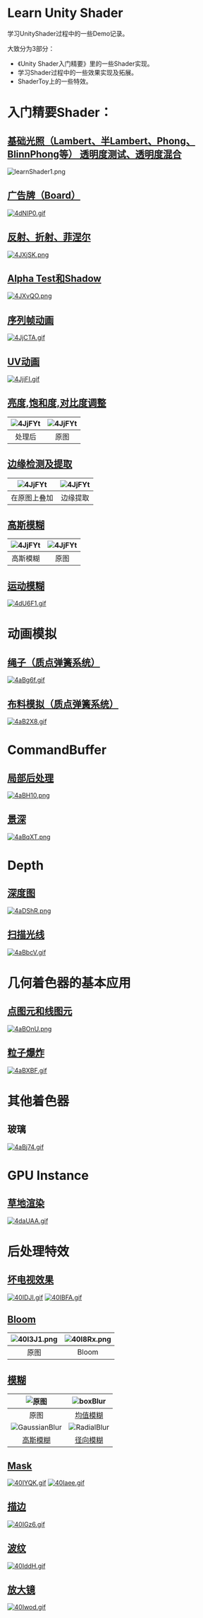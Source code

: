 # Learn Unity Shader

学习UnityShader过程中的一些Demo记录。

大致分为3部分：
- 《Unity Shader入门精要》里的一些Shader实现。
- 学习Shader过程中的一些效果实现及拓展。
- ShaderToy上的一些特效。

# 入门精要Shader：
## [基础光照（Lambert、半Lambert、Phong、BlinnPhong等） 透明度测试、透明度混合](https://github.com/csdjk/LearnUnityShader/tree/master/Assets/Scenes/LearnShader/LearnShader1)
![learnShader1.png](https://i.loli.net/2020/03/11/4rBM2lRtoyCQhve.png)

## [广告牌（Board）](https://github.com/csdjk/LearnUnityShader/tree/master/Assets/Scenes/LearnShader/LearnShader2/Board)
[![4dNIP0.gif](https://z3.ax1x.com/2021/09/23/4dNIP0.gif)](https://imgtu.com/i/4dNIP0)
## [反射、折射、菲涅尔](https://github.com/csdjk/LearnUnityShader/tree/master/Assets/Scenes/LearnShader/LearnShader2/Refraction_Reflection_Fresnel)
[![4JXjSK.png](https://z3.ax1x.com/2021/09/21/4JXjSK.png)](https://imgtu.com/i/4JXjSK)
## [Alpha Test和Shadow](https://github.com/csdjk/LearnUnityShader/tree/master/Assets/Scenes/LearnShader/LearnShader2/ForwardRendering)
[![4JXvQO.png](https://z3.ax1x.com/2021/09/21/4JXvQO.png)](https://imgtu.com/i/4JXvQO)
## [序列帧动画](https://github.com/csdjk/LearnUnityShader/tree/master/Assets/Scenes/LearnShader/LearnShader2/ImageSquenceAnim)
[![4JjCTA.gif](https://z3.ax1x.com/2021/09/21/4JjCTA.gif)](https://imgtu.com/i/4JjCTA)
## [UV动画](https://github.com/csdjk/LearnUnityShader/tree/master/Assets/Scenes/LearnShader/LearnShader2/uvAnimation)
[![4JjiFI.gif](https://z3.ax1x.com/2021/09/21/4JjiFI.gif)](https://imgtu.com/i/4JjiFI)

## [亮度,饱和度,对比度调整](https://github.com/csdjk/LearnUnityShader/tree/master/Assets/Scenes/LearnShader/LearnShader3)
| ![4JjFYt](https://z3.ax1x.com/2021/09/21/4JXxyD.png) | ![4JjFYt](https://z3.ax1x.com/2021/09/21/4JjFYt.png) |
|:---:|:---:|
| 处理后 | 原图 |

## [边缘检测及提取](https://github.com/csdjk/LearnUnityShader/tree/master/Assets/Scenes/LearnShader/LearnShader3)
| ![4JjFYt](https://z3.ax1x.com/2021/09/21/4JXzOe.png) | ![4JjFYt](https://z3.ax1x.com/2021/09/21/4JjpeH.png) |
|:---:|:---:|
| 在原图上叠加 | 边缘提取 |

## [高斯模糊](https://github.com/csdjk/LearnUnityShader/tree/master/Assets/Scenes/LearnShader/LearnShader3)
| ![4JjFYt](https://z3.ax1x.com/2021/09/21/4Jj9wd.png) | ![4JjFYt](https://z3.ax1x.com/2021/09/21/4JjFYt.png) |
|:---:|:---:|
| 高斯模糊 | 原图 |

## [运动模糊](https://github.com/csdjk/LearnUnityShader/tree/master/Assets/Scenes/LearnShader/LearnShader3)
[![4dU6F1.gif](https://z3.ax1x.com/2021/09/23/4dU6F1.gif)](https://imgtu.com/i/4dU6F1)


# 动画模拟

## [绳子（质点弹簧系统）](https://github.com/csdjk/LearnUnityShader/tree/master/Assets/Scenes/AnimationSimulation/MassSpringSystem)

[![4aBg6f.gif](https://z3.ax1x.com/2021/09/23/4aBg6f.gif)](https://imgtu.com/i/4aBg6f)
## [布料模拟（质点弹簧系统）](https://github.com/csdjk/LearnUnityShader/tree/master/Assets/Scenes/AnimationSimulation/ClothSimulate)
[![4aB2X8.gif](https://z3.ax1x.com/2021/09/23/4aB2X8.gif)](https://imgtu.com/i/4aB2X8)



# CommandBuffer
## [局部后处理](https://github.com/csdjk/LearnUnityShader/tree/master/Assets/Scenes/CommandBuffer/CommandBufferStencil)
[![4aBH10.png](https://z3.ax1x.com/2021/09/23/4aBH10.png)](https://imgtu.com/i/4aBH10)

## [景深](https://github.com/csdjk/LearnUnityShader/tree/master/Assets/Scenes/CommandBuffer/CommandBufferDepthFiled)
[![4aBqXT.png](https://z3.ax1x.com/2021/09/23/4aBqXT.png)](https://imgtu.com/i/4aBqXT)


# Depth
## [深度图](https://github.com/csdjk/LearnUnityShader/tree/master/Assets/Scenes/Depth/2_DepthTexture)
[![4aDShR.png](https://z3.ax1x.com/2021/09/23/4aDShR.png)](https://imgtu.com/i/4aDShR)

## [扫描光线](https://github.com/csdjk/LearnUnityShader/tree/master/Assets/Scenes/Depth/DepthScan)
[![4aBbcV.gif](https://z3.ax1x.com/2021/09/23/4aBbcV.gif)](https://imgtu.com/i/4aBbcV)

# 几何着色器的基本应用
## [点图元和线图元](https://github.com/csdjk/LearnUnityShader/tree/master/Assets/Scenes/GeometryShader/Base)
[![4aBOnU.png](https://z3.ax1x.com/2021/09/23/4aBOnU.png)](https://imgtu.com/i/4aBOnU)

## [粒子爆炸](https://github.com/csdjk/LearnUnityShader/tree/master/Assets/Scenes/GeometryShader/Example)
[![4aBXBF.gif](https://z3.ax1x.com/2021/09/23/4aBXBF.gif)](https://imgtu.com/i/4aBXBF)


# 其他着色器
## 玻璃
[![4aBj74.gif](https://z3.ax1x.com/2021/09/23/4aBj74.gif)](https://imgtu.com/i/4aBj74)


# GPU Instance
## [草地渲染](https://github.com/csdjk/LearnUnityShader/tree/master/Assets/Scenes/GPUInstance/GrassSimulation)
[![4daUAA.gif](https://z3.ax1x.com/2021/09/23/4daUAA.gif)](https://imgtu.com/i/4daUAA)



# 后处理特效
## [坏电视效果](https://github.com/csdjk/LearnUnityShader/tree/master/Assets/Scenes/ScreenEffect/BadTV)


[![40IDJI.gif](https://z3.ax1x.com/2021/09/24/40IDJI.gif)](https://imgtu.com/i/40IDJI)
[![40IBFA.gif](https://z3.ax1x.com/2021/09/24/40IBFA.gif)](https://imgtu.com/i/40IBFA)
## [Bloom](https://github.com/csdjk/LearnUnityShader/tree/master/Assets/Scenes/ScreenEffect/Bloom)

| ![40I3J1.png](https://z3.ax1x.com/2021/09/24/40I3J1.png) | ![40I8Rx.png](https://z3.ax1x.com/2021/09/24/40I8Rx.png)|
|:---:|:---:|
| 原图 | Bloom |


## [模糊](https://github.com/csdjk/LearnUnityShader/tree/master/Assets/Scenes/ScreenEffect/BoxBlur)
| ![原图](https://z3.ax1x.com/2021/09/24/40INLD.png) | ![boxBlur](https://z3.ax1x.com/2021/09/24/40oGkj.png) |
|:---:|:---:|
| 原图 | [均值模糊](https://github.com/csdjk/LearnUnityShader/tree/master/Assets/Scenes/ScreenEffect/BoxBlur)  | 
|![GaussianBlur](https://z3.ax1x.com/2021/09/24/40o37Q.png)|![RadialBlur](https://z3.ax1x.com/2021/09/24/40ItsO.png)|
[高斯模糊](https://github.com/csdjk/LearnUnityShader/tree/master/Assets/Scenes/ScreenEffect/GaussianBlur)  | [径向模糊](https://github.com/csdjk/LearnUnityShader/tree/master/Assets/Scenes/ScreenEffect/RadialBlur) |

## [Mask](https://github.com/csdjk/LearnUnityShader/tree/master/Assets/Scenes/ScreenEffect/Mask)
[![40IYQK.gif](https://z3.ax1x.com/2021/09/24/40IYQK.gif)](https://imgtu.com/i/40IYQK)
[![40Iaee.gif](https://z3.ax1x.com/2021/09/24/40Iaee.gif)](https://imgtu.com/i/40Iaee)
## [描边](https://github.com/csdjk/LearnUnityShader/tree/master/Assets/Scenes/ScreenEffect/OutLine)

[![40IGz6.gif](https://z3.ax1x.com/2021/09/24/40IGz6.gif)](https://imgtu.com/i/40IGz6)

## [波纹](https://github.com/csdjk/LearnUnityShader/tree/master/Assets/Scenes/ScreenEffect/WaterWave)
[![40IddH.gif](https://z3.ax1x.com/2021/09/24/40IddH.gif)](https://imgtu.com/i/40IddH)
## [放大镜](https://github.com/csdjk/LearnUnityShader/tree/master/Assets/Scenes/ScreenEffect/Zoom)
[![40Iwod.gif](https://z3.ax1x.com/2021/09/24/40Iwod.gif)](https://imgtu.com/i/40Iwod)